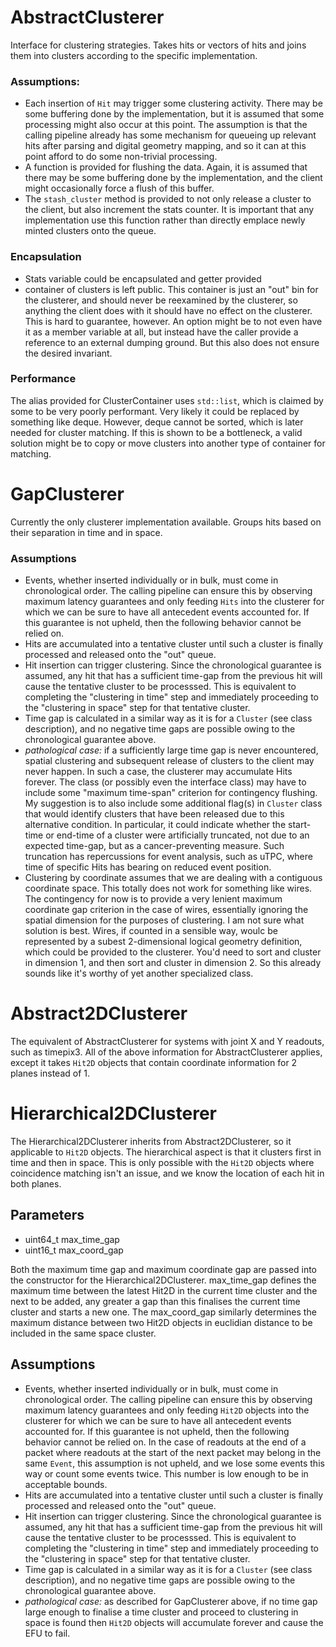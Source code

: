 # AbstractClusterer

Interface for clustering strategies. Takes hits or vectors of hits and joins them into clusters
according to the specific implementation.

### Assumptions:
* Each insertion of `Hit` may trigger some clustering activity. There may be some buffering
done by the implementation, but it is assumed that some processing might also occur at this point.
The assumption is that the calling pipeline already has some mechanism for queueing up relevant
hits after parsing and digital geometry mapping, and so it can at this point afford to do some
non-trivial processing.
* A function is provided for flushing the data. Again, it is assumed that there may be some
buffering done by the implementation, and the client might occasionally force a flush of this
buffer.
* The `stash_cluster` method is provided to not only release a cluster to the client,
but also increment the stats counter. It is important that any implementation use this
function rather than directly emplace newly minted clusters onto the queue.

### Encapsulation
* Stats variable could be encapsulated and getter provided
* container of clusters is left public. This container is just an "out" bin for the
clusterer, and should never be reexamined by the clusterer, so anything the client does
with it should have no effect on the clusterer. This is hard to guarantee, however.
An option might be to not even have it as a member variable at all, but instead have the caller
provide a reference to an external dumping ground. But this also does not ensure the desired
invariant.

### Performance
The alias provided for ClusterContainer uses `std::list`, which is claimed by some to be
very poorly performant. Very likely it could be replaced by something like deque. However,
deque cannot be sorted, which is later needed for cluster matching. If this is shown to be a
bottleneck, a valid solution might be to copy or move clusters into another type of container
for matching.

# GapClusterer
Currently the only clusterer implementation available. Groups hits based on their separation
in time and in space.

### Assumptions
* Events, whether inserted individually or in bulk, must come in chronological order. The calling
pipeline can ensure this by observing maximum latency guarantees and only feeding `Hits`
into the clusterer for which we can be sure to have all antecedent events accounted for. If this
guarantee is not upheld, then the following behavior cannot be relied on.
* Hits are accumulated into a tentative cluster until such a cluster is finally processed
and released onto the "out" queue.
* Hit insertion can trigger clustering. Since the chronological guarantee is assumed, any hit
that has a sufficient time-gap from the previous hit will cause the tentative cluster to be
processsed. This is equivalent to completing the "clustering in time" step and immediately
proceeding to the "clustering in space" step for that tentative cluster.
* Time gap is calculated in a similar way as it is for a `Cluster` (see class description),
and no negative time gaps are possible owing to the chronological guarantee above.
* *pathological case:* if a sufficiently large time gap is never encountered, spatial clustering
and subsequent release of clusters to the client may never happen. In such a case, the clusterer
may accumulate Hits forever. The class (or possibly even the interface class) may have to
include some "maximum time-span" criterion for contingency flushing. My suggestion is to
also include some additional flag(s) in `Cluster` class that would identify clusters that
have been released due to this alternative condition. In particular, it could indicate
whether the start-time or end-time of a cluster were artificially truncated, not due to an
expected time-gap, but as a cancer-preventing measure. Such truncation has repercussions
for event analysis, such as uTPC, where time of specific Hits has bearing on reduced event
position.
* Clustering by coordinate assumes that we are dealing with a contiguous coordinate space.
This totally does not work for something like wires. The contingency for now is to provide
a very lenient maximum coordinate gap criterion in the case of wires, essentially ignoring
the spatial dimension for the purposes of clustering. I am not sure what solution is best. Wires,
if counted in a sensible way, woulc be represented by a subest 2-dimensional logical geometry
definition, which could be provided to the clusterer. You'd need to sort and cluster in
dimension 1, and then sort and cluster in dimension 2. So this already sounds like it's worthy of yet
another specialized class.

# Abstract2DClusterer

The equivalent of AbstractClusterer for systems with joint X and Y readouts, such as timepix3. All of the above information for AbstractClusterer applies, except it takes `Hit2D` objects that contain coordinate information for 2 planes instead of 1.


# Hierarchical2DClusterer

The Hierarchical2DClusterer inherits from Abstract2DClusterer, so it applicable to `Hit2D` objects. The hierarchical aspect is that it clusters first in time and then in space. This is only possible with the `Hit2D` objects where coincidence matching isn't an issue, and we know the location of each hit in both planes.

## Parameters
  - uint64_t max_time_gap
  - uint16_t max_coord_gap

  Both the maximum time gap and maximum coordinate gap are passed into the constructor for the Hierarchical2DClusterer. max_time_gap defines the maximum time between the latest Hit2D in the current time cluster and the next to be added, any greater a gap than this finalises the current time cluster and starts a new one. The max_coord_gap similarly determines the maximum distance between two Hit2D objects in euclidian distance to be included in the same space cluster.

## Assumptions
* Events, whether inserted individually or in bulk, must come in chronological order. The calling pipeline can ensure this by observing maximum latency guarantees and only feeding `Hit2D` objects into the clusterer for which we can be sure to have all antecedent events accounted for. If this guarantee is not upheld, then the following behavior cannot be relied on. In the case of readouts at the end of a packet where readouts at the start of the next packet may belong in the same `Event`, this assumption is not upheld, and we lose some events this way or count some events twice. This number is low enough to be in acceptable bounds.
* Hits are accumulated into a tentative cluster until such a cluster is finally processed and released onto the "out" queue.
* Hit insertion can trigger clustering. Since the chronological guarantee is assumed, any hit that has a sufficient time-gap from the previous hit will cause the tentative cluster to be
processsed. This is equivalent to completing the "clustering in time" step and immediately proceeding to the "clustering in space" step for that tentative cluster.
* Time gap is calculated in a similar way as it is for a `Cluster` (see class description), and no negative time gaps are possible owing to the chronological guarantee above.
* *pathological case:* as described for GapClusterer above, if no time gap large enough to finalise a time cluster and proceed to clustering in space is found then `Hit2D` objects will accumulate forever and cause the EFU to fail.